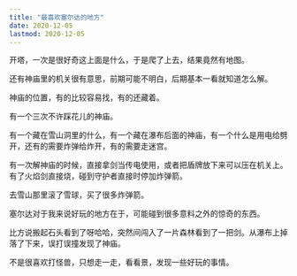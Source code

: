 ```yaml
---
title: "最喜欢塞尔达的地方"
date: 2020-12-05
lastmod: 2020-12-05
---
```


开塔，一次是很好奇这上面是什么，于是爬了上去，结果竟然有地图。

还有神庙里的机关很有意思，前期可能不明白，后期基本一看就知道怎么解。

神庙的位置，有的比较容易找，有的还藏着。

有一个三次不许踩花儿的神庙。

有一个藏在雪山洞里的什么，有一个藏在瀑布后面的神庙，有一个什么是用电给劈开，还有的需要炸弹给炸开，有的需要走迷宫。

有一次解神庙的时候，直接拿剑当传电使用，或者把盾牌放下来可以压在机关上。有了火焰剑直接烧，碰到守护者直接时停加炸弹箭。

去雪山那里滚了雪球，买了很多炸弹箭。

塞尔达对于我来说好玩的地方在于，可能碰到很多意料之外的惊奇的东西。

比方说搬起石头看到了呀哈哈，突然间闯入了一片森林看到了一把剑。从瀑布上掉落了下来，误打误撞发现了神庙。

不是很喜欢打怪兽，只想走一走，看看景，发现一些好玩的事情。